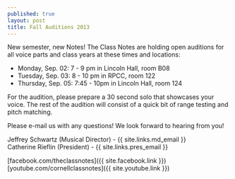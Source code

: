 ```yaml
---
published: true
layout: post
title: Fall Auditions 2013
---
```


New semester, new Notes! The Class Notes are holding open auditions for all voice parts and class years at these times and locations:

- Monday, Sep. 02: 7 - 9 pm in Lincoln Hall, room B08
- Tuesday, Sep. 03: 8 - 10 pm in RPCC, room 122
- Thursday, Sep. 05: 7:45 - 10pm in Lincoln Hall, room 124

For the audition, please prepare a 30 second solo that showcases your voice. The rest of the audition will consist of a quick bit of range testing and pitch matching.

Please e-mail us with any questions! We look forward to hearing from you!

Jeffrey Schwartz (Musical Director) - {{ site.links.md_email }}<br>
Catherine Rieflin (President) - {{ site.links.pres_email }}

[facebook.com/theclassnotes]({{ site.facebook.link }})<br>
[youtube.com/cornellclassnotes]({{ site.youtube.link }})
